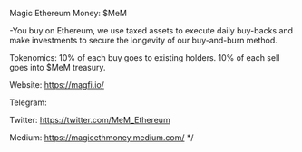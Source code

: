 Magic Ethereum Money: $MeM

-You buy on Ethereum, we use taxed assets to execute daily buy-backs and
make investments to secure the longevity of our buy-and-burn method.

Tokenomics:
10% of each buy goes to existing holders.
10% of each sell goes into $MeM treasury.

Website:
https://magfi.io/

Telegram:

Twitter:
https://twitter.com/MeM_Ethereum

Medium:
https://magicethmoney.medium.com/
*/
